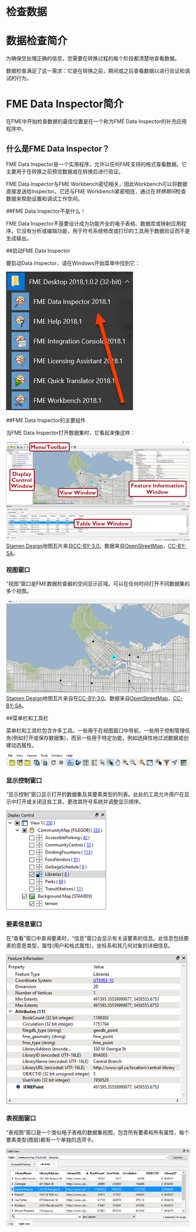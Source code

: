 # 检查数据

# 数据检查简介

为确保您处理正确的信息，您需要在转换过程的每个阶段都清楚地查看数据。

数据检查满足了这一需求：它是在转换之前，期间或之后查看数据以进行验证和调试的行为。

# FME Data Inspector简介

在FME中开始检查数据的最佳位置是在一个称为FME Data Inspector的补充应用程序中。

## 什么是FME Data Inspector？

FME Data Inspector是一个实用程序，允许以任何FME支持的格式查看数据。它主要用于在转换之前预览数据或在转换后进行验证。

FME Data Inspector与FME Workbench密切相关，因此Workbench可以将数据直接发送给Inspector。它还与FME Workbench紧密相连，通过在*转换期间*检查数据来帮助设置和调试工作空间。

##FME Data Inspector不是什么！

FME Data Inspector不是要设计成为功能齐全的电子表格、数据库或映射应用程序。它没有分析或编辑功能，用于符号系统修改或打印的工具用于数据验证而不是生成输出。

##启动FME Data Inspector

要启动Data Inspector，请在Windows开始菜单中找到它：

![](./Images/Img1.025.StartingDataInspector.png)

##FME Data Inspector的主要组件

当FME Data Inspector打开数据集时，它看起来像这样：

![](./Images/Img1.026.InspectorInterface.png)
<br><span style=“font-style：italic;font-size：x-small”><a href="https://stamen.com">Stamen Design</a>地图瓦片来自<a href=“https://creativecommons.org/licenses/by/3.0”>CC-BY-3.0</A>。数据来自<a href="http://openstreetmap.org">OpenStreetMap</a>，<a href="http://creativecommons.org/licenses/by-sa/3.0">CC-BY-SA</A>。

### 视图窗口

“视图”窗口是FME数据检查器的空间显示区域。可以在任何时间打开不同数据集的多个视图。

![](./Images/Img1.027.DataInspectorViewWindow.png)
<br><span style=“font-style：italic;font-size：x-small”><a href="https://stamen.com">Stamen Design</a>地图瓦片来自在<a href=“https://creativecommons.org/licenses/by/3.0”>CC-BY-3.0</A>。数据来自<a href="http://openstreetmap.org">OpenStreetMap</a>，<a href="http://creativecommons.org/licenses/by-sa/3.0">CC-BY-SA</A>。

##菜单栏和工具栏

菜单栏和工具栏包含许多工具。一些用于在视图窗口中导航，一些用于控制管理任务(例如打开或保存数据集)，而另一些用于特定功能，例如选择性地过滤数据或创建动态属性。

![](./Images/Img1.028.DataInspectorToolbar.png)

### 显示控制窗口

“显示控制”窗口显示打开的数据集及其要素类型的列表。此处的工具允许用户在显示中打开或关闭这些工具，更改其符号系统并调整显示顺序。

![](./Images/Img1.029.DataInspectorDisplayControlWindow.png)

### 要素信息窗口

在“查看”窗口中查询要素时，“信息”窗口会显示有关该要素的信息。此信息包括要素的意思类型，属性(用户和格式属性)，坐标系和其几何对象的详细信息。

![](./Images/Img1.030.DataInspectorFeatureInformation.png)

### 表视图窗口

“表视图”窗口是一个类似电子表格的数据集视图，包含所有要素和所有属性，每个要素类型(图层)都有一个单独的选项卡。

![](./Images/Img1.031.DataInspectorTableView.png)

